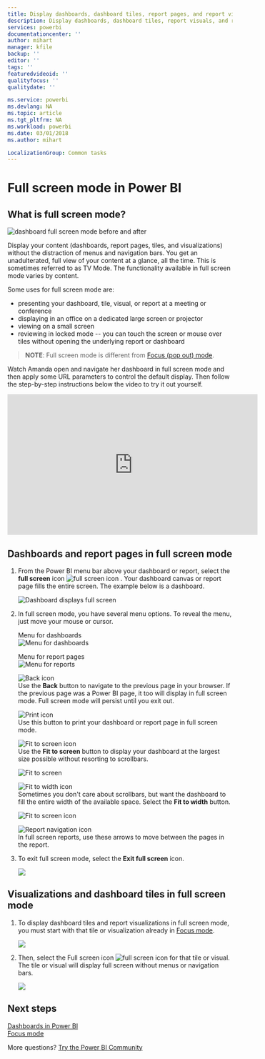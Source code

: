```yaml
---
title: Display dashboards, dashboard tiles, report pages, and report visualizations in full screen mode
description: Display dashboards, dashboard tiles, report visuals, and report pages in full screen Mode, aka *TV mode*.
services: powerbi
documentationcenter: ''
author: mihart
manager: kfile
backup: ''
editor: ''
tags: ''
featuredvideoid: ''
qualityfocus: ''
qualitydate: ''

ms.service: powerbi
ms.devlang: NA
ms.topic: article
ms.tgt_pltfrm: NA
ms.workload: powerbi
ms.date: 03/01/2018
ms.author: mihart

LocalizationGroup: Common tasks
---
```

# Full screen mode in Power BI
## What is full screen mode?
![dashboard full screen mode before and after](media/service-fullscreen-mode/power-bi-full-screen-comparison.png)

Display your content (dashboards, report pages, tiles, and visualizations) without the distraction of menus and navigation bars.  You get an unadulterated, full view of your content at a glance, all the time. This is sometimes referred to as TV Mode. The functionality available in full screen mode varies by content.  

Some uses for full screen mode are:

* presenting your dashboard, tile, visual, or report at a meeting or conference
* displaying in an office on a dedicated large screen or projector
* viewing on a small screen
* reviewing in locked mode -- you can touch the screen or mouse over tiles without opening the underlying report or dashboard

> **NOTE**:
> Full screen mode is different from [Focus (pop out) mode](service-focus-mode.md).
> 
> 

Watch Amanda open and navigate her dashboard in full screen mode and then apply some URL parameters to control the default display. Then follow the step-by-step instructions below the video to try it out yourself.

<iframe width="560" height="315" src="https://www.youtube.com/embed/c31gZkyvC54" frameborder="0" allowfullscreen></iframe>

## Dashboards and report pages in full screen mode
1. From the Power BI menu bar above your dashboard or report, select the **full screen** icon ![full screen icon ](media/service-fullscreen-mode/power-bi-full-screen-icon.png) . Your dashboard canvas or report page fills the entire screen. The example below is a dashboard.
   
      ![Dashboard displays full screen](media/service-fullscreen-mode/power-bi-dash-full-screen.png)
2. In full screen mode, you have several menu options.  To reveal the menu, just move your mouse or cursor. 
   
     Menu for dashboards    
     ![Menu for dashboards](media/service-fullscreen-mode/power-bi-full-screen-menu-dashboard.png)    
   
     Menu for report pages    
    ![Menu for reports](media/service-fullscreen-mode/power-bi-report-menu.png)    
   
    ![Back icon](media/service-fullscreen-mode/power-bi-back-icon.png)    
    Use the **Back** button  to navigate to the previous page in your browser. If the previous page was a Power BI page, it too will display in full screen mode.  Full screen mode will persist until you exit out.
   
    ![Print icon](media/service-fullscreen-mode/power-bi-print-icon.png)    
    Use this button to print your dashboard or report page in full screen mode. 
   
    ![Fit to screen icon](media/service-fullscreen-mode/power-bi-fit-to-width.png)    
    Use the **Fit to screen** button to display your dashboard at the largest size possible without resorting to scrollbars.     
   
    ![Fit to screen](media/service-fullscreen-mode/power-bi-fit-screen.png)
   
    ![Fit to width icon](media/service-fullscreen-mode/power-bi-fit-width.png)       
    Sometimes you don't care about scrollbars, but want the dashboard to fill the entire width of the available space. Select the **Fit to width** button.    
   
    ![Fit to screen icon](media/service-fullscreen-mode/power-bi-fit-to-width-new.png)
   
    ![Report navigation icon](media/service-fullscreen-mode/power-bi-report-nav2.png)       
    In full screen reports, use these arrows to move between the pages in the report.    
3. To exit full screen mode, select the **Exit full screen** icon.
   
      ![](media/service-fullscreen-mode/exit-fullscreen-new.png)

## Visualizations and dashboard tiles in full screen mode
1. To display dashboard tiles and report visualizations in full screen mode, you must start with that tile or visualization already in [Focus mode](service-focus-mode.md). 
   
    ![](media/service-fullscreen-mode/power-bi-focus3.png)
2. Then, select the Full screen icon ![full screen icon](media/service-fullscreen-mode/power-bi-full-screen-icon.png)  for that tile or  visual. The tile or visual will display full screen without menus or navigation bars.
   
    ![](media/service-fullscreen-mode/power-bi-fullscreen.png)

## Next steps
[Dashboards in Power BI](service-dashboards.md)  
[Focus mode](service-focus-mode.md)    

More questions? [Try the Power BI Community](http://community.powerbi.com/)

